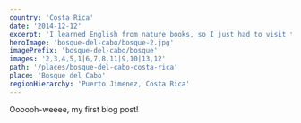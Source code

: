 ```yaml
---
country: 'Costa Rica'
date: '2014-12-12'
excerpt: 'I learned English from nature books, so I just had to visit the most biological intense place on Earth.'
heroImage: 'bosque-del-cabo/bosque-2.jpg'
imagePrefix: 'bosque-del-cabo/bosque'
images: '2,3,4,5,1|6,7,8,11|9,10|13,12'
path: '/places/bosque-del-cabo-costa-rica'
place: 'Bosque del Cabo'
regionHierarchy: 'Puerto Jimenez, Costa Rica'
---
```


Oooooh-weeee, my first blog post!
